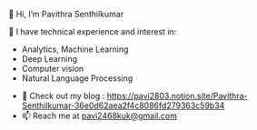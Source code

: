 👋 Hi, I’m Pavithra Senthilkumar
  
🌱 I have technical experience and interest in:

* Analytics, Machine Learning
* Deep Learning
* Computer vision
* Natural Language Processing
  
- 📝 Check out my blog : https://pavi2803.notion.site/Pavithra-Senthilkumar-36e0d62aea2f4c8086fd279363c59b34
- 📫 Reach me at pavi2468kuk@gmail.com

<!---
pavi2803/pavi2803 is a ✨ special ✨ repository because its `README.md` (this file) appears on your GitHub profile.
You can click the Preview link to take a look at your changes.
--->

